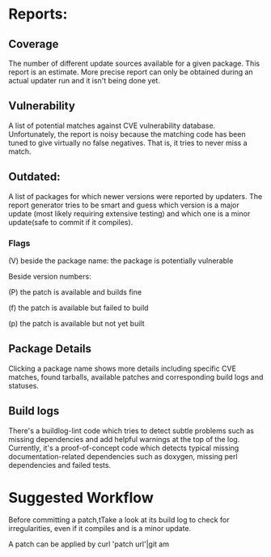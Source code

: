 # Reports:

## Coverage

The number of different update sources available for a given package.
This report is an estimate. More precise report can only be obtained
during an actual updater run and it isn't being done yet.

## Vulnerability

A list of potential matches against CVE vulnerability database. Unfortunately,
the report is noisy because the matching code has been tuned to give virtually
no false negatives. That is, it tries to never miss a match.

## Outdated:

A list of packages for which newer versions were reported by updaters. The report
generator tries to be smart and guess which version is a major update (most likely
requiring extensive testing) and which one is a minor update(safe to commit if it
compiles).

### Flags

(V) beside the package name: the package is potentially vulnerable

Beside version numbers:

(P) the patch is available and builds fine

(f) the patch is available but failed to build

(p) the patch is available but not yet built

## Package Details

Clicking a package name shows more details including specific CVE matches,
found tarballs, available patches and corresponding build logs and statuses.

## Build logs

There's a buildlog-lint code which tries to detect subtle problems such as
missing dependencies and add helpful warnings at the top of the log. Currently,
it's a proof-of-concept code which detects typical missing documentation-related
dependencies such as doxygen, missing perl dependencies and failed tests.

# Suggested Workflow

Before committing a patch,tTake a look at its build log to check for irregularities,
even if it compiles and is a minor update.

A patch can be applied by curl 'patch url'|git am